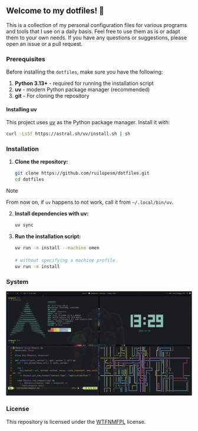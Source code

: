 ## Welcome to my dotfiles! 🐧

This is a collection of my personal configuration files for various programs and tools that I use on a daily basis. Feel free to use them as is or adapt them to your own needs. If you have any questions or suggestions, please open an issue or a pull request.

### Prerequisites

Before installing the `dotfiles`, make sure you have the following:

1. **Python 3.13+** - required for running the installation script
2. **uv** - modern Python package manager (recommended)
3. **git** - For cloning the repository

#### Installing uv


This project uses [uv](https://docs.astral.sh/uv/) as the Python package manager. Install it with:

```bash
curl -LsSf https://astral.sh/uv/install.sh | sh
```

### Installation

1. **Clone the repository:**
   ```bash
   git clone https://github.com/ruilopesm/dotfiles.git
   cd dotfiles
   ```

> [!NOTE]
> From now on, if `uv` happens to not work, call it from `~/.local/bin/uv`.

2. **Install dependencies with uv:**
   ```bash
   uv sync
   ```

3. **Run the installation script:**
   ```bash
   uv run -m install --machine omen
    
   # without specifying a machine profile
   uv run -m install
   ```

### System

![2024-12-29](.github/assets/2024-12-29.png)

### License

This repository is licensed under the [WTFNMFPL](LICENSE) license.
